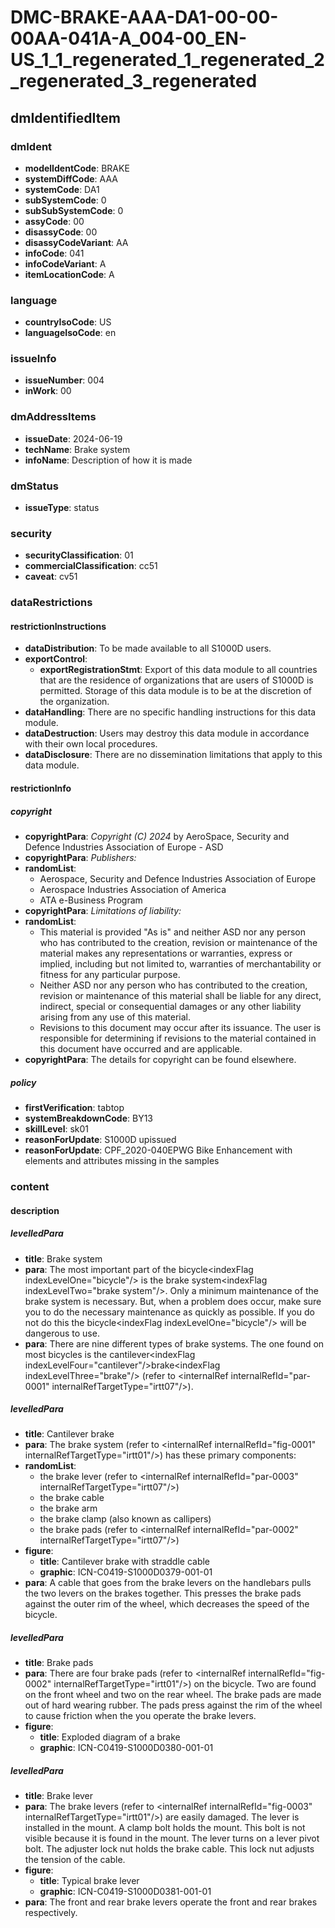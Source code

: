 # DMC-BRAKE-AAA-DA1-00-00-00AA-041A-A_004-00_EN-US_1_1_regenerated_1_regenerated_2_regenerated_3_regenerated

## dmIdentifiedItem

### dmIdent

*   **modelIdentCode**: BRAKE
*   **systemDiffCode**: AAA
*   **systemCode**: DA1
*   **subSystemCode**: 0
*   **subSubSystemCode**: 0
*   **assyCode**: 00
*   **disassyCode**: 00
*   **disassyCodeVariant**: AA
*   **infoCode**: 041
*   **infoCodeVariant**: A
*   **itemLocationCode**: A

### language

*   **countryIsoCode**: US
*   **languageIsoCode**: en

### issueInfo

*   **issueNumber**: 004
*   **inWork**: 00

### dmAddressItems

*   **issueDate**: 2024-06-19
*   **techName**: Brake system
*   **infoName**: Description of how it is made

### dmStatus

*   **issueType**: status

### security

*   **securityClassification**: 01
*   **commercialClassification**: cc51
*   **caveat**: cv51

### dataRestrictions

#### restrictionInstructions

*   **dataDistribution**: To be made available to all S1000D users.
*   **exportControl**:
    *   **exportRegistrationStmt**: Export of this data module to all countries that are the residence of organizations that are users of S1000D is permitted. Storage of this data module is to be at the discretion of the organization.
*   **dataHandling**: There are no specific handling instructions for this data module.
*   **dataDestruction**: Users may destroy this data module in accordance with their own local procedures.
*   **dataDisclosure**: There are no dissemination limitations that apply to this data module.

#### restrictionInfo

##### copyright

*   **copyrightPara**: *Copyright (C) 2024* by AeroSpace, Security and Defence Industries Association of Europe - ASD
*   **copyrightPara**: *Publishers:*
*   **randomList**:
    *   Aerospace, Security and Defence Industries Association of Europe
    *   Aerospace Industries Association of America
    *   ATA e-Business Program
*   **copyrightPara**: *Limitations of liability:*
*   **randomList**:
    *   This material is provided "As is" and neither ASD nor any person who has contributed to the creation, revision or maintenance of the material makes any representations or warranties, express or implied, including but not limited to, warranties of merchantability or fitness for any particular purpose.
    *   Neither ASD nor any person who has contributed to the creation, revision or maintenance of this material shall be liable for any direct, indirect, special or consequential damages or any other liability arising from any use of this material.
    *   Revisions to this document may occur after its issuance. The user is responsible for determining if revisions to the material contained in this document have occurred and are applicable.
*   **copyrightPara**: The details for copyright can be found elsewhere.

##### policy

*   **firstVerification**: tabtop
*   **systemBreakdownCode**: BY13
*   **skillLevel**: sk01
*   **reasonForUpdate**: S1000D upissued
*   **reasonForUpdate**: CPF_2020-040EPWG Bike Enhancement with elements and attributes missing in the samples

### content

#### description

##### levelledPara

*   **title**: Brake system
*   **para**: The most important part of the bicycle&lt;indexFlag indexLevelOne="bicycle"/&gt; is the brake system&lt;indexFlag indexLevelTwo="brake system"/&gt;. Only a minimum maintenance of the brake system is necessary. But, when a problem does occur, make sure you to do the necessary maintenance as quickly as possible. If you do not do this the bicycle&lt;indexFlag indexLevelOne="bicycle"/&gt; will be dangerous to use.
*   **para**: There are nine different types of brake systems. The one found on most bicycles is the cantilever&lt;indexFlag indexLevelFour="cantilever"/&gt;brake&lt;indexFlag indexLevelThree="brake"/&gt; (refer to &lt;internalRef internalRefId="par-0001" internalRefTargetType="irtt07"/&gt;).

##### levelledPara

*   **title**: Cantilever brake
*   **para**: The brake system (refer to &lt;internalRef internalRefId="fig-0001" internalRefTargetType="irtt01"/&gt;) has these primary components:
*   **randomList**:
    *   the brake lever (refer to &lt;internalRef internalRefId="par-0003" internalRefTargetType="irtt07"/&gt;)
    *   the brake cable
    *   the brake arm
    *   the brake clamp (also known as callipers)
    *   the brake pads (refer to &lt;internalRef internalRefId="par-0002" internalRefTargetType="irtt07"/&gt;)
*   **figure**:
    *   **title**: Cantilever brake with straddle cable
    *   **graphic**: ICN-C0419-S1000D0379-001-01
*   **para**: A cable that goes from the brake levers on the handlebars pulls the two levers on the brakes together. This presses the brake pads against the outer rim of the wheel, which decreases the speed of the bicycle.

##### levelledPara

*   **title**: Brake pads
*   **para**: There are four brake pads (refer to &lt;internalRef internalRefId="fig-0002" internalRefTargetType="irtt01"/&gt;) on the bicycle. Two are found on the front wheel and two on the rear wheel. The brake pads are made out of hard wearing rubber. The pads press against the rim of the wheel to cause friction when the you operate the brake levers.
*   **figure**:
    *   **title**: Exploded diagram of a brake
    *   **graphic**: ICN-C0419-S1000D0380-001-01

##### levelledPara

*   **title**: Brake lever
*   **para**: The brake levers (refer to &lt;internalRef internalRefId="fig-0003" internalRefTargetType="irtt01"/&gt;) are easily damaged. The lever is installed in the mount. A clamp bolt holds the mount. This bolt is not visible because it is found in the mount. The lever turns on a lever pivot bolt. The adjuster lock nut holds the brake cable. This lock nut adjusts the tension of the cable.
*   **figure**:
    *   **title**: Typical brake lever
    *   **graphic**: ICN-C0419-S1000D0381-001-01
*   **para**: The front and rear brake levers operate the front and rear brakes respectively.